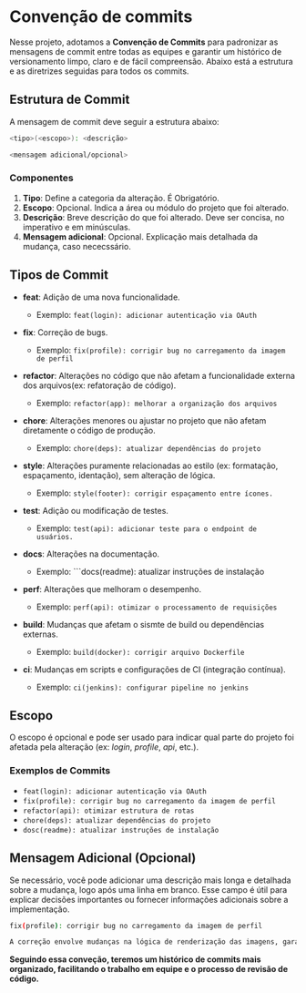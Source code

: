 # Convenção de commits

Nesse projeto, adotamos a **Convenção de Commits** para padronizar as mensagens de commit entre todas as equipes e garantir um histórico de versionamento limpo, claro e de fácil compreensão. Abaixo está a estrutura e as diretrizes seguidas para todos os commits.

## Estrutura de Commit

A mensagem de commit deve seguir a estrutura abaixo:

``` bash
<tipo>(<escopo>): <descrição>

<mensagem adicional/opcional>
```

### Componentes

1. **Tipo**: Define a categoria da alteração. É Obrigatório.
2. **Escopo**: Opcional. Indica a área ou módulo do projeto que foi alterado.
3. **Descrição**: Breve descrição do que foi alterado. Deve ser concisa, no imperativo e em minúsculas.
4. **Mensagem adicional**: Opcional. Explicação mais detalhada da mudança, caso nececssário.

## Tipos de Commit

- **feat**: Adição de uma nova funcionalidade.
  - Exemplo: ```feat(login): adicionar autenticação via OAuth```

- **fix**: Correção de bugs.
  - Exemplo: ```fix(profile): corrigir bug no carregamento da imagem de perfil```

- **refactor**: Alterações no código que não afetam a funcionalidade externa dos arquivos(ex: refatoração de código).
  - Exemplo: ```refactor(app): melhorar a organização dos arquivos```

- **chore**: Alterações menores ou ajustar no projeto que não afetam diretamente o código de produção.
  - Exemplo: ```chore(deps): atualizar dependências do projeto```

- **style**: Alterações puramente relacionadas ao estilo (ex: formatação, espaçamento, identação), sem alteração de lógica.
  - Exemplo: ```style(footer): corrigir espaçamento entre ícones.```

- **test**: Adição ou modificação de testes.
  - Exemplo: ```test(api): adicionar teste para o endpoint de usuários.```

- **docs**: Alterações na documentação.
  - Exemplo: ```docs(readme): atualizar instruções de instalação

- **perf**: Alterações que melhoram o desempenho.
  - Exemplo: ```perf(api): otimizar o processamento de requisições```

- **build**: Mudanças que afetam o sismte de build ou dependências externas.
  - Exemplo: ```build(docker): corrigir arquivo Dockerfile```

- **ci**: Mudanças em scripts e configurações de CI (integração contínua).
  - Exemplo: ```ci(jenkins): configurar pipeline no jenkins```

## Escopo

O escopo é opcional e pode ser usado para indicar qual parte do projeto foi afetada pela alteração (ex: *login*, *profile*, *api*, etc.).

### Exemplos de Commits

- ```feat(login): adicionar autenticação via OAuth```
- ```fix(profile): corrigir bug no carregamento da imagem de perfil```
- ```refactor(api): otimizar estrutura de rotas```
- ```chore(deps): atualizar dependências do projeto```
- ```dosc(readme): atualizar instruções de instalação```

## Mensagem Adicional (Opcional)

Se necessário, você pode adicionar uma descrição mais longa e detalhada sobre a mudança, logo após uma linha em branco. Esse campo é útil para explicar decisões importantes ou fornecer informações adicionais sobre a implementação.

``` bash
fix(profile): corrigir bug no carregamento da imagem de perfil

A correção envolve mudanças na lógica de renderização das imagens, garantindo que as imagens de perfil sejam carregadas corretamente em todas as situações de erro.
```

**Seguindo essa conveção, teremos um histórico de commits mais organizado, facilitando o trabalho em equipe e o processo de revisão de código.**
